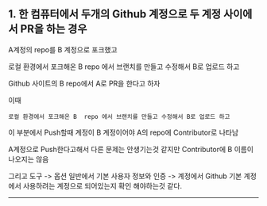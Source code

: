 ## 1. 한 컴퓨터에서 두개의 Github 계정으로 두 계정 사이에서 PR을 하는 경우

A계정의 repo를 B 계정으로 포크했고

로컬 환경에서 포크해온 B  repo 에서 브랜치를 만들고 수정해서 B로 업로드 하고

Github 사이트의 B repo에서 A로 PR을 한다고 하자



이때 

```
로컬 환경에서 포크해온 B  repo 에서 브랜치를 만들고 수정해서 B로 업로드 하고
```

이 부분에서 Push할때 계정이 B 계정이어야 A의 repo에 Contributor로 나타남

A계정으로 Push한다고해서 다른 문제는 안생기는것 같지만 Contributor에 B 이름이 나오지는 않음



그리고 도구 -> 옵션  일반에서 기본 사용자 정보와 인증 -> 계정에서 Github 기본 계정 에서 사용하려는 계정으로 되어있는지 확인 해야하는것 같다.

---
